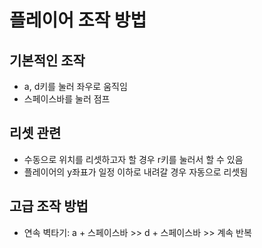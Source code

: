 # 플레이어 조작 방법

## 기본적인 조작
- a, d키를 눌러 좌우로 움직임
- 스페이스바를 눌러 점프

## 리셋 관련
- 수동으로 위치를 리셋하고자 할 경우 r키를 눌러서 할 수 있음
- 플레이어의 y좌표가 일정 이하로 내려갈 경우 자동으로 리셋됨

## 고급 조작 방법
- 연속 벽타기: a + 스페이스바 >> d + 스페이스바 >> 계속 반복

